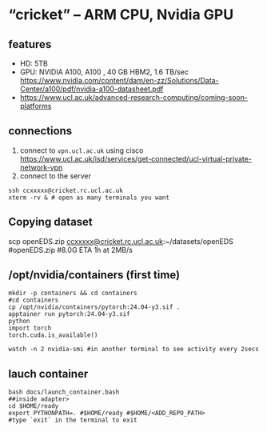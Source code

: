 # “cricket” – ARM CPU, Nvidia GPU

## features
* HD: 5TB
* GPU: NVIDIA A100, A100 , 40 GB HBM2, 1.6 TB/sec https://www.nvidia.com/content/dam/en-zz/Solutions/Data-Center/a100/pdf/nvidia-a100-datasheet.pdf
* https://www.ucl.ac.uk/advanced-research-computing/coming-soon-platforms

## connections

1. connect to `vpn.ucl.ac.uk` using cisco https://www.ucl.ac.uk/isd/services/get-connected/ucl-virtual-private-network-vpn
2. connect to the server
```
ssh ccxxxxx@cricket.rc.ucl.ac.uk
xterm -rv & # open as many terminals you want
```

## Copying dataset
scp openEDS.zip ccxxxxx@cricket.rc.ucl.ac.uk:~/datasets/openEDS #openEDS.zip #8.0G ETA 1h at 2MB/s


## /opt/nvidia/containers (first time)
```
mkdir -p containers && cd containers
#cd containers
cp /opt/nvidia/containers/pytorch:24.04-y3.sif .
apptainer run pytorch:24.04-y3.sif
python
import torch
torch.cuda.is_available()

watch -n 2 nvidia-smi #in another terminal to see activity every 2secs
```


## lauch container
```
bash docs/launch_container.bash
##inside adapter>
cd $HOME/ready
export PYTHONPATH=. #$HOME/ready #$HOME/<ADD_REPO_PATH>
#type `exit` in the terminal to exit

```

